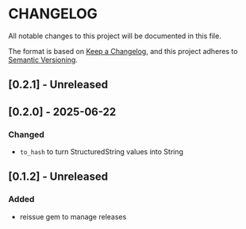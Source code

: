# CHANGELOG

All notable changes to this project will be documented in this file.

The format is based on [Keep a Changelog](https://keepachangelog.com/en/1.1.0/),
and this project adheres to [Semantic Versioning](https://semver.org/spec/v2.0.0.html).

## [0.2.1] - Unreleased

## [0.2.0] - 2025-06-22

### Changed

- `to_hash` to turn StructuredString values into String

## [0.1.2] - Unreleased

### Added

- reissue gem to manage releases
